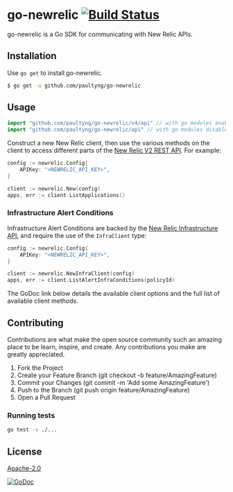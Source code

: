 # go-newrelic [![Build Status](https://travis-ci.org/paultyng/go-newrelic.png?branch=master)](https://travis-ci.org/paultyng/go-newrelic)

go-newrelic is a Go SDK for communicating with New Relic APIs.

## Installation

Use `go get` to install go-newrelic.

```bash
$ go get -u github.com/paultyng/go-newrelic
```

## Usage

```go
import "github.com/paultyng/go-newrelic/v4/api"	// with go modules enabled (GO111MODULE=on or outside GOPATH)
import "github.com/paultyng/go-newrelic/api" // with go modules disabled
```

Construct a new New Relic client, then use the various methods on the client to access different parts of the [New Relic V2 REST API](https://docs.newrelic.com/docs/apis/rest-api-v2). For example:

```go
config := newrelic.Config{
	APIKey: "<NEWRELIC_API_KEY>",
}

client := newrelic.New(config)
apps, err := client.ListApplications()
```

### Infrastructure Alert Conditions

Infrastructure Alert Conditions are backed by the [New Relic Infrastructure API](https://docs.newrelic.com/docs/infrastructure/new-relic-infrastructure/infrastructure-alert-conditions/rest-api-calls-new-relic-infrastructure-alerts), and require the use of the `InfraClient` type:

```go
config := newrelic.Config{
	APIKey: "<NEWRELIC_API_KEY>",
}

client := newrelic.NewInfraClient(config)
apps, err := client.ListAlertInfraConditions(policyId)
```

The GoDoc link below details the available client options and the full list of available client methods.

## Contributing
Contributions are what make the open source community such an amazing place to be learn, inspire, and create. Any contributions you make are greatly appreciated.

1. Fork the Project
2. Create your Feature Branch (git checkout -b feature/AmazingFeature)
3. Commit your Changes (git commit -m 'Add some AmazingFeature')
4. Push to the Branch (git push origin feature/AmazingFeature)
5. Open a Pull Request

### Running tests
```bash
go test -v ./...
```

## License
[Apache-2.0](https://github.com/paultyng/go-newrelic/blob/master/LICENSE)

[![GoDoc](https://godoc.org/github.com/paultyng/go-newrelic?status.svg)](https://godoc.org/github.com/paultyng/go-newrelic)

